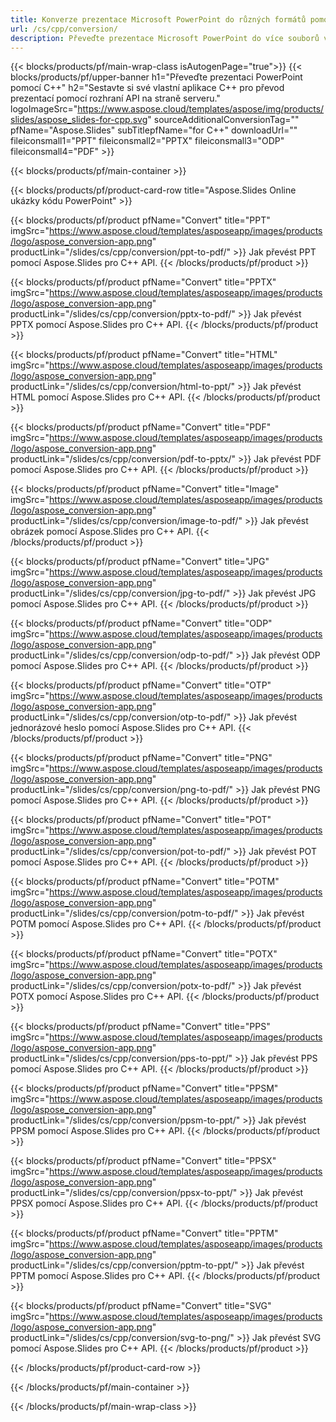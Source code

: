 ```yaml
---
title: Konverze prezentace Microsoft PowerPoint do různých formátů pomocí C++
url: /cs/cpp/conversion/
description: Převeďte prezentace Microsoft PowerPoint do více souborů včetně HTML, PDF a obrazových formátů v aplikacích založených na C++.
---
```


{{< blocks/products/pf/main-wrap-class isAutogenPage="true">}}
{{< blocks/products/pf/upper-banner h1="Převeďte prezentaci PowerPoint pomocí C++" h2="Sestavte si své vlastní aplikace C++ pro převod prezentací pomocí rozhraní API na straně serveru." logoImageSrc="https://www.aspose.cloud/templates/aspose/img/products/slides/aspose_slides-for-cpp.svg" sourceAdditionalConversionTag="" pfName="Aspose.Slides" subTitlepfName="for C++" downloadUrl="" fileiconsmall1="PPT" fileiconsmall2="PPTX" fileiconsmall3="ODP" fileiconsmall4="PDF" >}}

{{< blocks/products/pf/main-container >}}

{{< blocks/products/pf/product-card-row title="Aspose.Slides Online ukázky kódu PowerPoint" >}}

{{< blocks/products/pf/product pfName="Convert" title="PPT" imgSrc="https://www.aspose.cloud/templates/asposeapp/images/products/logo/aspose_conversion-app.png" productLink="/slides/cs/cpp/conversion/ppt-to-pdf/" >}}
Jak převést PPT pomocí Aspose.Slides pro C++ API.
{{< /blocks/products/pf/product >}}

{{< blocks/products/pf/product pfName="Convert" title="PPTX" imgSrc="https://www.aspose.cloud/templates/asposeapp/images/products/logo/aspose_conversion-app.png" productLink="/slides/cs/cpp/conversion/pptx-to-pdf/" >}}
Jak převést PPTX pomocí Aspose.Slides pro C++ API.
{{< /blocks/products/pf/product >}}

{{< blocks/products/pf/product pfName="Convert" title="HTML" imgSrc="https://www.aspose.cloud/templates/asposeapp/images/products/logo/aspose_conversion-app.png" productLink="/slides/cs/cpp/conversion/html-to-ppt/" >}}
Jak převést HTML pomocí Aspose.Slides pro C++ API.
{{< /blocks/products/pf/product >}}

{{< blocks/products/pf/product pfName="Convert" title="PDF" imgSrc="https://www.aspose.cloud/templates/asposeapp/images/products/logo/aspose_conversion-app.png" productLink="/slides/cs/cpp/conversion/pdf-to-pptx/" >}}
Jak převést PDF pomocí Aspose.Slides pro C++ API.
{{< /blocks/products/pf/product >}}

{{< blocks/products/pf/product pfName="Convert" title="Image" imgSrc="https://www.aspose.cloud/templates/asposeapp/images/products/logo/aspose_conversion-app.png" productLink="/slides/cs/cpp/conversion/image-to-pdf/" >}}
Jak převést obrázek pomocí Aspose.Slides pro C++ API.
{{< /blocks/products/pf/product >}}

{{< blocks/products/pf/product pfName="Convert" title="JPG" imgSrc="https://www.aspose.cloud/templates/asposeapp/images/products/logo/aspose_conversion-app.png" productLink="/slides/cs/cpp/conversion/jpg-to-pdf/" >}}
Jak převést JPG pomocí Aspose.Slides pro C++ API.
{{< /blocks/products/pf/product >}}

{{< blocks/products/pf/product pfName="Convert" title="ODP" imgSrc="https://www.aspose.cloud/templates/asposeapp/images/products/logo/aspose_conversion-app.png" productLink="/slides/cs/cpp/conversion/odp-to-pdf/" >}}
Jak převést ODP pomocí Aspose.Slides pro C++ API.
{{< /blocks/products/pf/product >}}

{{< blocks/products/pf/product pfName="Convert" title="OTP" imgSrc="https://www.aspose.cloud/templates/asposeapp/images/products/logo/aspose_conversion-app.png" productLink="/slides/cs/cpp/conversion/otp-to-pdf/" >}}
Jak převést jednorázové heslo pomocí Aspose.Slides pro C++ API.
{{< /blocks/products/pf/product >}}

{{< blocks/products/pf/product pfName="Convert" title="PNG" imgSrc="https://www.aspose.cloud/templates/asposeapp/images/products/logo/aspose_conversion-app.png" productLink="/slides/cs/cpp/conversion/png-to-pdf/" >}}
Jak převést PNG pomocí Aspose.Slides pro C++ API.
{{< /blocks/products/pf/product >}}

{{< blocks/products/pf/product pfName="Convert" title="POT" imgSrc="https://www.aspose.cloud/templates/asposeapp/images/products/logo/aspose_conversion-app.png" productLink="/slides/cs/cpp/conversion/pot-to-pdf/" >}}
Jak převést POT pomocí Aspose.Slides pro C++ API.
{{< /blocks/products/pf/product >}}

{{< blocks/products/pf/product pfName="Convert" title="POTM" imgSrc="https://www.aspose.cloud/templates/asposeapp/images/products/logo/aspose_conversion-app.png" productLink="/slides/cs/cpp/conversion/potm-to-pdf/" >}}
Jak převést POTM pomocí Aspose.Slides pro C++ API.
{{< /blocks/products/pf/product >}}

{{< blocks/products/pf/product pfName="Convert" title="POTX" imgSrc="https://www.aspose.cloud/templates/asposeapp/images/products/logo/aspose_conversion-app.png" productLink="/slides/cs/cpp/conversion/potx-to-pdf/" >}}
Jak převést POTX pomocí Aspose.Slides pro C++ API.
{{< /blocks/products/pf/product >}}

{{< blocks/products/pf/product pfName="Convert" title="PPS" imgSrc="https://www.aspose.cloud/templates/asposeapp/images/products/logo/aspose_conversion-app.png" productLink="/slides/cs/cpp/conversion/pps-to-ppt/" >}}
Jak převést PPS pomocí Aspose.Slides pro C++ API.
{{< /blocks/products/pf/product >}}

{{< blocks/products/pf/product pfName="Convert" title="PPSM" imgSrc="https://www.aspose.cloud/templates/asposeapp/images/products/logo/aspose_conversion-app.png" productLink="/slides/cs/cpp/conversion/ppsm-to-ppt/" >}}
Jak převést PPSM pomocí Aspose.Slides pro C++ API.
{{< /blocks/products/pf/product >}}

{{< blocks/products/pf/product pfName="Convert" title="PPSX" imgSrc="https://www.aspose.cloud/templates/asposeapp/images/products/logo/aspose_conversion-app.png" productLink="/slides/cs/cpp/conversion/ppsx-to-ppt/" >}}
Jak převést PPSX pomocí Aspose.Slides pro C++ API.
{{< /blocks/products/pf/product >}}

{{< blocks/products/pf/product pfName="Convert" title="PPTM" imgSrc="https://www.aspose.cloud/templates/asposeapp/images/products/logo/aspose_conversion-app.png" productLink="/slides/cs/cpp/conversion/pptm-to-ppt/" >}}
Jak převést PPTM pomocí Aspose.Slides pro C++ API.
{{< /blocks/products/pf/product >}}

{{< blocks/products/pf/product pfName="Convert" title="SVG" imgSrc="https://www.aspose.cloud/templates/asposeapp/images/products/logo/aspose_conversion-app.png" productLink="/slides/cs/cpp/conversion/svg-to-png/" >}}
Jak převést SVG pomocí Aspose.Slides pro C++ API.
{{< /blocks/products/pf/product >}}

{{< /blocks/products/pf/product-card-row >}}

{{< /blocks/products/pf/main-container >}}
    
{{< /blocks/products/pf/main-wrap-class >}}
